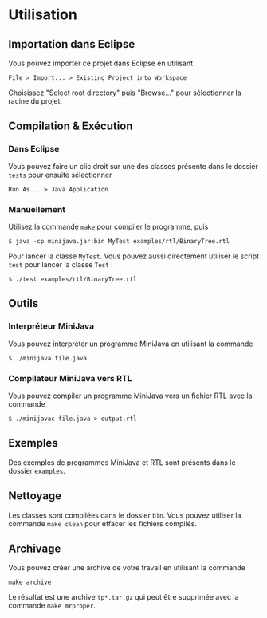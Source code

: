 # Utilisation

## Importation dans Eclipse

Vous pouvez importer ce projet dans Eclipse en utilisant

	File > Import... > Existing Project into Workspace

Choisissez "Select root directory" puis "Browse..." pour sélectionner la racine
du projet.

## Compilation & Exécution

### Dans Eclipse

Vous pouvez faire un clic droit sur une des classes présente dans le dossier
`tests` pour ensuite sélectionner

	Run As... > Java Application

### Manuellement

Utilisez la commande `make` pour compiler le programme, puis

	$ java -cp minijava.jar:bin MyTest examples/rtl/BinaryTree.rtl

Pour lancer la classe `MyTest`.
Vous pouvez aussi directement utiliser le script `test` pour lancer la classe
`Test` :

	$ ./test examples/rtl/BinaryTree.rtl

## Outils

### Interpréteur MiniJava

Vous pouvez interpréter un programme MiniJava en utilisant la commande

	$ ./minijava file.java

### Compilateur MiniJava vers RTL

Vous pouvez compiler un programme MiniJava vers un fichier RTL avec la commande

	$ ./minijavac file.java > output.rtl

## Exemples

Des exemples de programmes MiniJava et RTL sont présents dans le dossier
`examples`.

## Nettoyage

Les classes sont compilées dans le dossier `bin`.
Vous pouvez utiliser la commande `make clean` pour effacer les fichiers
compilés.

## Archivage

Vous pouvez créer une archive de votre travail en utilisant la commande

	make archive

Le résultat est une archive `tp*.tar.gz` qui peut être supprimée avec la
commande `make mrproper`.
